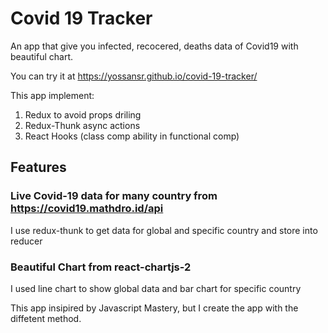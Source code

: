 # Covid 19 Tracker
An app that give you infected, recocered, deaths data of Covid19 with beautiful chart.

You can try it at https://yossansr.github.io/covid-19-tracker/

This app implement:
1. Redux to avoid props driling
2. Redux-Thunk async actions
3. React Hooks (class comp ability in functional comp)

## Features
### Live Covid-19 data for many country from https://covid19.mathdro.id/api
I use redux-thunk to get data for global and specific country and store into reducer

### Beautiful Chart from react-chartjs-2
I used line chart to show global data and bar chart for specific country 

This app insipired by Javascript Mastery, but I create the app with the diffetent method.
